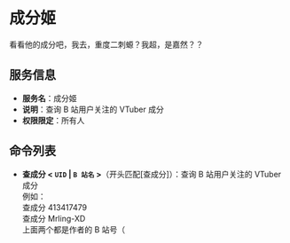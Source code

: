 # 成分姬

看看他的成分吧，我去，重度二刺螈？我超，是嘉然？？

## 服务信息

- **服务名**：成分姬
- **说明**：查询 B 站用户关注的 VTuber 成分
- **权限限定**：所有人

## 命令列表

- **查成分 < `UID` | `B 站名` >**（开头匹配[查成分]）：查询 B 站用户关注的 VTuber 成分<br>例如：<br>查成分 413417479<br>查成分 Mrling-XD<br>
  上面两个都是作者的 B 站号（
